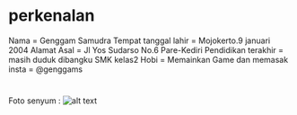 # perkenalan
Nama = Genggam Samudra
Tempat tanggal lahir = Mojokerto.9 januari 2004
Alamat Asal = Jl Yos Sudarso No.6 Pare-Kediri
Pendidikan terakhir = masih duduk dibangku SMK kelas2
Hobi = Memainkan Game dan memasak
insta = @genggams
#
Foto senyum :
![alt text](https://github.com/genngam/perkenalan/blob/master/WhatsApp%20Image%202020-07-22%20at%201.44.33%20PM.jpeg) 
